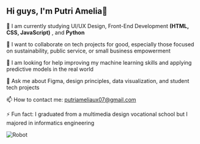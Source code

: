 ## Hi guys, I'm Putri Amelia👋

🌱 I am currently studying UI/UX Design, Front-End Development **(HTML, CSS, JavaScript)** , and **Python**

👯 I want to collaborate on tech projects for good, especially those focused on sustainability, public service, or small business empowerment

🤔 I am looking for help improving my machine learning skills and applying predictive models in the real world

💬 Ask me about Figma, design principles, data visualization, and student tech projects

📫 How to contact me: putriameliaux07@gmail.com

⚡ Fun fact: I graduated from a multimedia design vocational school but I majored in informatics engineering 

![Robot](https://media3.giphy.com/media/v1.Y2lkPTc5MGI3NjExamx2YnlsdnR4bDV5Y25tajU2andkMHZpYjVzNjV1N3NnaXBvNXlwaCZlcD12MV9pbnRlcm5hbF9naWZfYnlfaWQmY3Q9Zw/1n92hYPiFQ0efcCtrF/giphy.gif)
